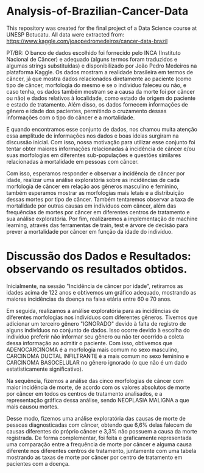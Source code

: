 # Analysis-of-Brazilian-Cancer-Data
This repository was created for the final project of a Data Science course at UNESP Botucatu. 
All data were extracted from: https://www.kaggle.com/joaopedromedeiros/cancer-data-brazil

PT/BR: 
O banco de dados escolhido foi fornecido pelo INCA (Instituto Nacional de Câncer) e adequado (alguns termos foram traduzidos e algumas strings substituídas) e disponibilizado por João Pedro Medeiros na plataforma Kaggle. Os dados mostram a realidade brasileira em termos de câncer, já que mostra dados relacionados diretamente ao paciente (como tipo de câncer, morfologia do mesmo e se o indíviduo faleceu ou não, e caso tenha, os dados também mostram se a causa da morte foi por câncer ou não) e dados relativos à localidade, como estado de origem do paciente e estado de tratamento. Além disso, os dados fornecem informações de gênero e idade dos pacientes, permitindo o cruzamento dessas informações com o tipo do câncer e a mortalidade. 

E quando encontramos esse conjunto de dados, nos chamou muita atenção essa amplitude de informações nos dados e boas ideias surgiram na discussão inicial. Com isso, nossa motivação para utilizar esse conjunto foi tentar obter maiores informações relacionadas à incidência de câncer e/ou suas morfologias em diferentes sub-populações e questões similares relacionadas à mortalidade em pessoas com câncer. 

Com isso, esperamos responder e observar a incidência de câncer por idade, realizar uma análise exploratória sobre as incidências de cada morfologia de câncer em relação aos gêneros masculino e feminino, também esperamos mostrar as morfologias mais letais e a distribuição dessas mortes por tipo de câncer. Também tentaremos observar a taxa de mortalidade por outras causas em indivíduos com câncer, além das frequências de mortes por câncer em diferentes centros de tratamento e sua análise exploratória. Por fim, realizaremos a implementação de machine learning, através das ferramentas de train, test e árvore de decisão para prever a mortalidade por câncer em função da idade do indivíduo. 

# Discussão dos Dados e Resultados: observando os resultados obtidos.
Inicialmente, na sessão "Incidência de câncer por idade", retiramos as idades acima de 122 anos e obtivemos um gráfico adequado, mostrando as maiores incidências da doença na faixa etária entre 60 e 70 anos. 

Em seguida, realizamos a análise exploratória para as incidências de diferentes morfologias nos indivíduos com diferentes gêneros. Tivemos que adicionar um terceiro gênero "IGNORADO" devido à falta de registro de alguns indivíduos no conjunto de dados. Isso ocorre devido à escolha do indivíduo preferir não informar seu gênero ou não ter ocorrido a coleta dessa informação ao admitir o paciente. Com isso, obtivemos que ADENOCARCINOMA é a morfologia mais comum no sexo masculino, CARCINOMA DUCTAL INFILTRANTE é a mais comum no sexo feminino e CARCINOMA BASOCELULAR no gênero ignorado (o que não é um dado estatísticamente significativo). 

Na sequência, fizemos a análise das cinco morfologias de câncer com maior incidência de morte, de acordo com os valores absolutos de morte por câncer em todos os centros de tratamento analisados, e a representação gráfica dessa análise, sendo NEOPLASIA MALIGNA a que mais causou mortes.

Desse modo, fizemos uma análise exploratória das causas de morte de pessoas diagnosticadas com câncer, obtendo que 6,6% delas falecem de causas diferentes do próprio câncer e 3,3% não possuem a causa da morte registrada. De forma complementar, foi feita e graficamente representada uma comparação entre a frequência de morte por câncer e alguma causa diferente nos diferentes centros de tratamento, juntamente com uma tabela mostrando as taxas de morte por câncer por centro de tratamento em pacientes com a doença.

